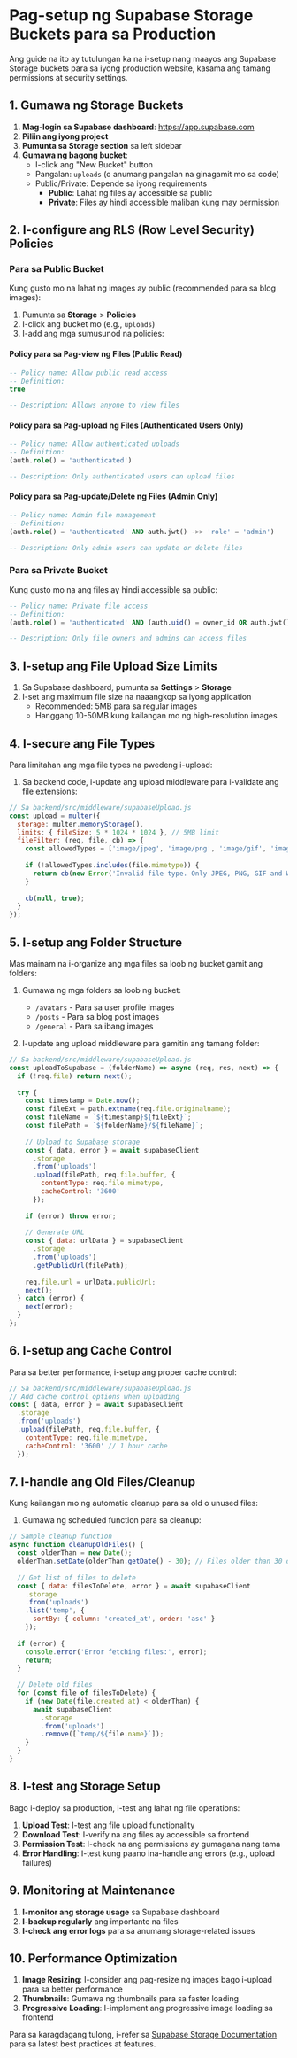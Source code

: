 # Pag-setup ng Supabase Storage Buckets para sa Production

Ang guide na ito ay tutulungan ka na i-setup nang maayos ang Supabase Storage buckets para sa iyong production website, kasama ang tamang permissions at security settings.

## 1. Gumawa ng Storage Buckets

1. **Mag-login sa Supabase dashboard**: https://app.supabase.com
2. **Piliin ang iyong project**
3. **Pumunta sa Storage section** sa left sidebar
4. **Gumawa ng bagong bucket**:
   - I-click ang "New Bucket" button
   - Pangalan: `uploads` (o anumang pangalan na ginagamit mo sa code)
   - Public/Private: Depende sa iyong requirements
     - **Public**: Lahat ng files ay accessible sa public
     - **Private**: Files ay hindi accessible maliban kung may permission

## 2. I-configure ang RLS (Row Level Security) Policies

### Para sa Public Bucket

Kung gusto mo na lahat ng images ay public (recommended para sa blog images):

1. Pumunta sa **Storage** > **Policies**
2. I-click ang bucket mo (e.g., `uploads`)
3. I-add ang mga sumusunod na policies:

#### Policy para sa Pag-view ng Files (Public Read)

```sql
-- Policy name: Allow public read access
-- Definition: 
true

-- Description: Allows anyone to view files
```

#### Policy para sa Pag-upload ng Files (Authenticated Users Only)

```sql
-- Policy name: Allow authenticated uploads
-- Definition: 
(auth.role() = 'authenticated')

-- Description: Only authenticated users can upload files
```

#### Policy para sa Pag-update/Delete ng Files (Admin Only)

```sql
-- Policy name: Admin file management
-- Definition: 
(auth.role() = 'authenticated' AND auth.jwt() ->> 'role' = 'admin')

-- Description: Only admin users can update or delete files
```

### Para sa Private Bucket

Kung gusto mo na ang files ay hindi accessible sa public:

```sql
-- Policy name: Private file access
-- Definition: 
(auth.role() = 'authenticated' AND (auth.uid() = owner_id OR auth.jwt() ->> 'role' = 'admin'))

-- Description: Only file owners and admins can access files
```

## 3. I-setup ang File Upload Size Limits

1. Sa Supabase dashboard, pumunta sa **Settings** > **Storage**
2. I-set ang maximum file size na naaangkop sa iyong application
   - Recommended: 5MB para sa regular images
   - Hanggang 10-50MB kung kailangan mo ng high-resolution images

## 4. I-secure ang File Types

Para limitahan ang mga file types na pwedeng i-upload:

1. Sa backend code, i-update ang upload middleware para i-validate ang file extensions:

```javascript
// Sa backend/src/middleware/supabaseUpload.js
const upload = multer({
  storage: multer.memoryStorage(),
  limits: { fileSize: 5 * 1024 * 1024 }, // 5MB limit
  fileFilter: (req, file, cb) => {
    const allowedTypes = ['image/jpeg', 'image/png', 'image/gif', 'image/webp'];
    
    if (!allowedTypes.includes(file.mimetype)) {
      return cb(new Error('Invalid file type. Only JPEG, PNG, GIF and WebP are allowed.'), false);
    }
    
    cb(null, true);
  }
});
```

## 5. I-setup ang Folder Structure

Mas mainam na i-organize ang mga files sa loob ng bucket gamit ang folders:

1. Gumawa ng mga folders sa loob ng bucket:
   - `/avatars` - Para sa user profile images
   - `/posts` - Para sa blog post images
   - `/general` - Para sa ibang images

2. I-update ang upload middleware para gamitin ang tamang folder:

```javascript
// Sa backend/src/middleware/supabaseUpload.js
const uploadToSupabase = (folderName) => async (req, res, next) => {
  if (!req.file) return next();
  
  try {
    const timestamp = Date.now();
    const fileExt = path.extname(req.file.originalname);
    const fileName = `${timestamp}${fileExt}`;
    const filePath = `${folderName}/${fileName}`;
    
    // Upload to Supabase storage
    const { data, error } = await supabaseClient
      .storage
      .from('uploads')
      .upload(filePath, req.file.buffer, {
        contentType: req.file.mimetype,
        cacheControl: '3600'
      });
      
    if (error) throw error;
    
    // Generate URL
    const { data: urlData } = supabaseClient
      .storage
      .from('uploads')
      .getPublicUrl(filePath);
      
    req.file.url = urlData.publicUrl;
    next();
  } catch (error) {
    next(error);
  }
};
```

## 6. I-setup ang Cache Control

Para sa better performance, i-setup ang proper cache control:

```javascript
// Sa backend/src/middleware/supabaseUpload.js
// Add cache control options when uploading
const { data, error } = await supabaseClient
  .storage
  .from('uploads')
  .upload(filePath, req.file.buffer, {
    contentType: req.file.mimetype,
    cacheControl: '3600' // 1 hour cache
  });
```

## 7. I-handle ang Old Files/Cleanup

Kung kailangan mo ng automatic cleanup para sa old o unused files:

1. Gumawa ng scheduled function para sa cleanup:

```javascript
// Sample cleanup function
async function cleanupOldFiles() {
  const olderThan = new Date();
  olderThan.setDate(olderThan.getDate() - 30); // Files older than 30 days
  
  // Get list of files to delete
  const { data: filesToDelete, error } = await supabaseClient
    .storage
    .from('uploads')
    .list('temp', {
      sortBy: { column: 'created_at', order: 'asc' }
    });
    
  if (error) {
    console.error('Error fetching files:', error);
    return;
  }
  
  // Delete old files
  for (const file of filesToDelete) {
    if (new Date(file.created_at) < olderThan) {
      await supabaseClient
        .storage
        .from('uploads')
        .remove([`temp/${file.name}`]);
    }
  }
}
```

## 8. I-test ang Storage Setup

Bago i-deploy sa production, i-test ang lahat ng file operations:

1. **Upload Test**: I-test ang file upload functionality
2. **Download Test**: I-verify na ang files ay accessible sa frontend
3. **Permission Test**: I-check na ang permissions ay gumagana nang tama
4. **Error Handling**: I-test kung paano ina-handle ang errors (e.g., upload failures)

## 9. Monitoring at Maintenance

1. **I-monitor ang storage usage** sa Supabase dashboard
2. **I-backup regularly** ang importante na files
3. **I-check ang error logs** para sa anumang storage-related issues

## 10. Performance Optimization

1. **Image Resizing**: I-consider ang pag-resize ng images bago i-upload para sa better performance
2. **Thumbnails**: Gumawa ng thumbnails para sa faster loading
3. **Progressive Loading**: I-implement ang progressive image loading sa frontend

Para sa karagdagang tulong, i-refer sa [Supabase Storage Documentation](https://supabase.com/docs/guides/storage) para sa latest best practices at features. 
